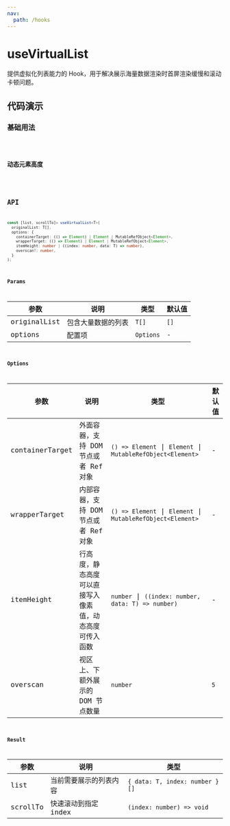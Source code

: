 ```yaml
---
nav:
  path: /hooks
---
```


# useVirtualList

提供虚拟化列表能力的 Hook，用于解决展示海量数据渲染时首屏渲染缓慢和滚动卡顿问题。

## 代码演示

### 基础用法

<code src="./demo/demo1.tsx" />

### 动态元素高度

<code src="./demo/demo2.tsx" />

## API

```typescript
const [list, scrollTo]= useVirtualList<T>(
  originalList: T[],
  options: {
    containerTarget: (() => Element) | Element | MutableRefObject<Element>,
    wrapperTarget: (() => Element) | Element | MutableRefObject<Element>,
    itemHeight: number | ((index: number, data: T) => number),
    overscan?: number,
  }
);
```

### Params

| 参数         | 说明               | 类型      | 默认值 |
| ------------ | ------------------ | --------- | ------ |
| originalList | 包含大量数据的列表 | `T[]`     | `[]`   |
| options      | 配置项             | `Options` | -      |

### Options

| 参数            | 说明                                                   | 类型                                                        | 默认值 |
| --------------- | ------------------------------------------------------ | ----------------------------------------------------------- | ------ |
| containerTarget | 外面容器，支持 DOM 节点或者 Ref 对象                   | `() => Element` \| `Element` \| `MutableRefObject<Element>` | -      |
| wrapperTarget   | 内部容器，支持 DOM 节点或者 Ref 对象                   | `() => Element` \| `Element` \| `MutableRefObject<Element>` | -      |
| itemHeight      | 行高度，静态高度可以直接写入像素值，动态高度可传入函数 | `number` \| `((index: number, data: T) => number)`          | -      |
| overscan        | 视区上、下额外展示的 DOM 节点数量                      | `number`                                                    | `5`    |

### Result

| 参数     | 说明                   | 类型                           |
| -------- | ---------------------- | ------------------------------ |
| list     | 当前需要展示的列表内容 | `{ data: T, index: number }[]` |
| scrollTo | 快速滚动到指定 index   | `(index: number) => void`      |
